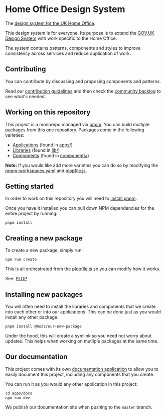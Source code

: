 Home Office Design System
=========================

The [design system for the UK Home Office].

This design system is for everyone. Its purpose is to extend the
[GOV.UK Design System] with work specific to the Home Office. 

The system contains patterns, components and styles to improve consistency
across services and reduce duplication of work.


Contributing
------------

You can contribute by discussing and proposing components and patterns.

Read our [contribution guidelines] and then check the [community backlog] to see
what's needed.


Working on this repository
--------------------------

This project is a monorepo managed via [pnpm]. You can build multiple
packages from this one repository. Packages come in the following
varieties:
- [Applications] (found in [apps/])
- [Libraries] (found in [lib/])
- [Components] (found in [components/])

**Note:** If you would like add more varieties you can do so by modifying
the [pnpm-workspaces.yaml] and [plopfile.js].


Getting started
---------------

In order to work on this repository you will need to [install pnpm].

Once you have it installed you can pull down NPM dependencies for the
entire project by running:

```shell
pnpm install
```


Creating a new package
----------------------

To create a new package, simply run:
```shell
npm run create
```

This is all orchestrated from the [plopfile.js] so you can modify how
it works.

See: [PLOP]


Installing new packages
-----------------------

You will often need to install the libraries and components that we create into
each other or into our applications. This can be done just as you would install
any other package:

```shell
pnpm install @hods/our-new-package
```

Under the hood, this will create a symlink so you need not worry about
updates. This helps when working on mutliple packages at the same time.


Our documentation
-----------------

This project comes with its own [documentation application] to allow you
to easily document this project, including any components that you create.

You can run it as you would any other application in this project:

```shell
cd apps/docs
npm run dev
```

We publish our documentation site when pushing to the `master` branch.


[design system for the UK Home Office]: https://design.homeoffice.gov.uk/
[GOV.UK Design System]: https://design-system.service.gov.uk/
[contribution guidelines]: https://github.com/UKHomeOffice/design-system/blob/master/CONTRIBUTING.md
[community backlog]: https://github.com/UKHomeOffice/design-system/projects/1
[pnpm]: https://pnpm.js.org/
[Applications]: https://not-govuk.netlify.app/
[Libraries]: https://not-govuk.netlify.app/
[Components]: https://not-govuk.netlify.app/
[apps/]: ./apps/
[lib/]: ./lib/
[components/]: ./components/
[pnpm-workspaces.yaml]: ./pnpm-workspaces.yaml
[plopfile.js]: ./plopfile.js
[install pnpm]: https://pnpm.io/installation
[PLOP]: https://plopjs.com/
[documentation application]: ./apps/docs
